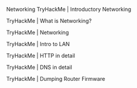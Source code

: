Networking
TryHackMe | Introductory Networking

TryHackMe | What is Networking?

TryHackMe | Networking

TryHackMe | Intro to LAN

TryHackMe | HTTP in detail

TryHackMe | DNS in detail

TryHackMe | Dumping Router Firmware
